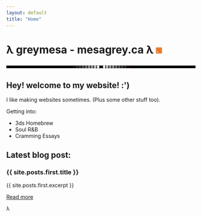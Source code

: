 ```yaml
---
layout: default
title: "Home"
---
```


# λ greymesa - mesagrey.ca λ <a href="/feed.xml"><img src="/assets/images/rss_ani.gif"></a>
<img src="/assets/images/line.gif" id="linebreak">

## Hey! welcome to my website! :')

I like making websites sometimes. (Plus some other stuff too).

Getting into:
- 3ds Homebrew
- Soul R&B
- Cramming Essays


## Latest blog post:

<h3>{{ site.posts.first.title }}</h3>
<p>{{ site.posts.first.excerpt }}</p>
<a href="{{ site.posts.first.url }}">Read more</a>

λ

